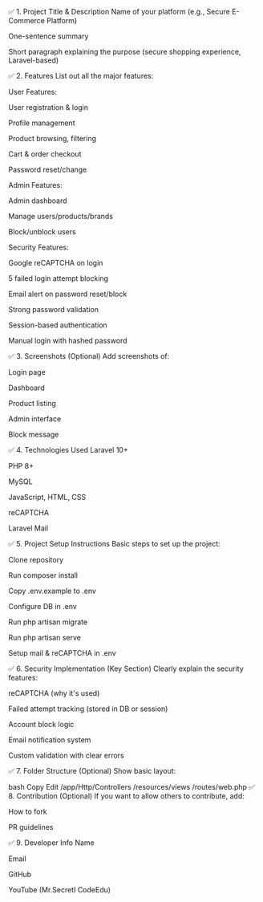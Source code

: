 ✅ 1. Project Title & Description
Name of your platform (e.g., Secure E-Commerce Platform)

One-sentence summary

Short paragraph explaining the purpose (secure shopping experience, Laravel-based)

✅ 2. Features
List out all the major features:

User Features:

User registration & login

Profile management

Product browsing, filtering

Cart & order checkout

Password reset/change

Admin Features:

Admin dashboard

Manage users/products/brands

Block/unblock users

Security Features:

Google reCAPTCHA on login

5 failed login attempt blocking

Email alert on password reset/block

Strong password validation

Session-based authentication

Manual login with hashed password

✅ 3. Screenshots (Optional)
Add screenshots of:

Login page

Dashboard

Product listing

Admin interface

Block message

✅ 4. Technologies Used
Laravel 10+

PHP 8+

MySQL

JavaScript, HTML, CSS

reCAPTCHA

Laravel Mail

✅ 5. Project Setup Instructions
Basic steps to set up the project:

Clone repository

Run composer install

Copy .env.example to .env

Configure DB in .env

Run php artisan migrate

Run php artisan serve

Setup mail & reCAPTCHA in .env

✅ 6. Security Implementation (Key Section)
Clearly explain the security features:

reCAPTCHA (why it's used)

Failed attempt tracking (stored in DB or session)

Account block logic

Email notification system

Custom validation with clear errors

✅ 7. Folder Structure (Optional)
Show basic layout:

bash
Copy
Edit
/app/Http/Controllers
/resources/views
/routes/web.php
✅ 8. Contribution (Optional)
If you want to allow others to contribute, add:

How to fork

PR guidelines

✅ 9. Developer Info
Name

Email

GitHub

YouTube (Mr.SecretI CodeEdu)